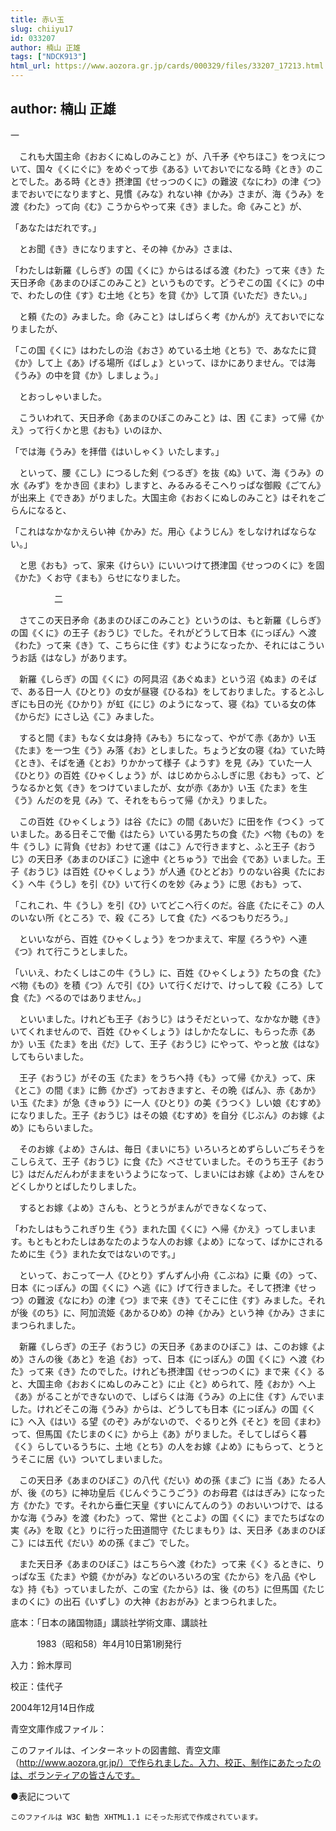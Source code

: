 ```yaml
---
title: 赤い玉
slug: chiiyu17
id: 033207
author: 楠山 正雄
tags: ["NDCK913"]
html_url: https://www.aozora.gr.jp/cards/000329/files/33207_17213.html
---
```


## author: 楠山 正雄

一



　これも大国主命《おおくにぬしのみこと》が、八千矛《やちほこ》をつえについて、国々《くにぐに》をめぐって歩《ある》いておいでになる時《とき》のことでした。ある時《とき》摂津国《せっつのくに》の難波《なにわ》の津《つ》までおいでになりますと、見慣《みな》れない神《かみ》さまが、海《うみ》を渡《わた》って向《む》こうからやって来《き》ました。命《みこと》が、

「あなたはだれです。」

　とお聞《き》きになりますと、その神《かみ》さまは、

「わたしは新羅《しらぎ》の国《くに》からはるばる渡《わた》って来《き》た天日矛命《あまのひぼこのみこと》というものです。どうぞこの国《くに》の中で、わたしの住《す》む土地《とち》を貸《か》して頂《いただ》きたい。」

　と頼《たの》みました。命《みこと》はしばらく考《かんが》えておいでになりましたが、

「この国《くに》はわたしの治《おさ》めている土地《とち》で、あなたに貸《か》して上《あ》げる場所《ばしょ》といって、ほかにありません。では海《うみ》の中を貸《か》しましょう。」

　とおっしゃいました。

　こういわれて、天日矛命《あまのひぼこのみこと》は、困《こま》って帰《かえ》って行くかと思《おも》いのほか、

「では海《うみ》を拝借《はいしゃく》いたします。」

　といって、腰《こし》につるした剣《つるぎ》を抜《ぬ》いて、海《うみ》の水《みず》をかき回《まわ》しますと、みるみるそこへりっぱな御殿《ごてん》が出来上《できあ》がりました。大国主命《おおくにぬしのみこと》はそれをごらんになると、

「これはなかなかえらい神《かみ》だ。用心《ようじん》をしなければならない。」

　と思《おも》って、家来《けらい》にいいつけて摂津国《せっつのくに》を固《かた》くお守《まも》らせになりました。



　　　　　二



　さてこの天日矛命《あまのひぼこのみこと》というのは、もと新羅《しらぎ》の国《くに》の王子《おうじ》でした。それがどうして日本《にっぽん》へ渡《わた》って来《き》て、こちらに住《す》むようになったか、それにはこういうお話《はなし》があります。

　新羅《しらぎ》の国《くに》の阿具沼《あぐぬま》という沼《ぬま》のそばで、ある日一人《ひとり》の女が昼寝《ひるね》をしておりました。するとふしぎにも日の光《ひかり》が虹《にじ》のようになって、寝《ね》ている女の体《からだ》にさし込《こ》みました。

　すると間《ま》もなく女は身持《みも》ちになって、やがて赤《あか》い玉《たま》を一つ生《う》み落《お》としました。ちょうど女の寝《ね》ていた時《とき》、そばを通《とお》りかかって様子《ようす》を見《み》ていた一人《ひとり》の百姓《ひゃくしょう》が、はじめからふしぎに思《おも》って、どうなるかと気《き》をつけていましたが、女が赤《あか》い玉《たま》を生《う》んだのを見《み》て、それをもらって帰《かえ》りました。

　この百姓《ひゃくしょう》は谷《たに》の間《あいだ》に田を作《つく》っていました。ある日そこで働《はたら》いている男たちの食《た》べ物《もの》を牛《うし》に背負《せお》わせて運《はこ》んで行きますと、ふと王子《おうじ》の天日矛《あまのひぼこ》に途中《とちゅう》で出会《であ》いました。王子《おうじ》は百姓《ひゃくしょう》が人通《ひとどお》りのない谷奥《たにおく》へ牛《うし》を引《ひ》いて行くのを妙《みょう》に思《おも》って、

「これこれ、牛《うし》を引《ひ》いてどこへ行くのだ。谷底《たにそこ》の人のいない所《ところ》で、殺《ころ》して食《た》べるつもりだろう。」

　といいながら、百姓《ひゃくしょう》をつかまえて、牢屋《ろうや》へ連《つ》れて行こうとしました。

「いいえ、わたくしはこの牛《うし》に、百姓《ひゃくしょう》たちの食《た》べ物《もの》を積《つ》んで引《ひ》いて行くだけで、けっして殺《ころ》して食《た》べるのではありません。」

　といいました。けれども王子《おうじ》はうそだといって、なかなか聴《き》いてくれませんので、百姓《ひゃくしょう》はしかたなしに、もらった赤《あか》い玉《たま》を出《だ》して、王子《おうじ》にやって、やっと放《はな》してもらいました。

　王子《おうじ》がその玉《たま》をうちへ持《も》って帰《かえ》って、床《とこ》の間《ま》に飾《かざ》っておきますと、その晩《ばん》、赤《あか》い玉《たま》が急《きゅう》に一人《ひとり》の美《うつく》しい娘《むすめ》になりました。王子《おうじ》はその娘《むすめ》を自分《じぶん》のお嫁《よめ》にもらいました。

　そのお嫁《よめ》さんは、毎日《まいにち》いろいろとめずらしいごちそうをこしらえて、王子《おうじ》に食《た》べさせていました。そのうち王子《おうじ》はだんだんわがままをいうようになって、しまいにはお嫁《よめ》さんをひどくしかりとばしたりしました。

　するとお嫁《よめ》さんも、とうとうがまんができなくなって、

「わたしはもうこれぎり生《う》まれた国《くに》へ帰《かえ》ってしまいます。もともとわたしはあなたのような人のお嫁《よめ》になって、ばかにされるために生《う》まれた女ではないのです。」

　といって、おこって一人《ひとり》ずんずん小舟《こぶね》に乗《の》って、日本《にっぽん》の国《くに》へ逃《に》げて行きました。そして摂津《せっつ》の難波《なにわ》の津《つ》まで来《き》てそこに住《す》みました。それが後《のち》に、阿加流姫《あかるひめ》の神《かみ》という神《かみ》さまにまつられました。

　新羅《しらぎ》の王子《おうじ》の天日矛《あまのひぼこ》は、このお嫁《よめ》さんの後《あと》を追《お》って、日本《にっぽん》の国《くに》へ渡《わた》って来《き》たのでした。けれども摂津国《せっつのくに》まで来《く》ると、大国主命《おおくにぬしのみこと》に止《と》められて、陸《おか》へ上《あ》がることができないので、しばらくは海《うみ》の上に住《す》んでいました。けれどそこの海《うみ》からは、どうしても日本《にっぽん》の国《くに》へ入《はい》る望《のぞ》みがないので、ぐるりと外《そと》を回《まわ》って、但馬国《たじまのくに》から上《あ》がりました。そしてしばらく暮《く》らしているうちに、土地《とち》の人をお嫁《よめ》にもらって、とうとうそこに居《い》ついてしまいました。

　この天日矛《あまのひぼこ》の八代《だい》めの孫《まご》に当《あ》たる人が、後《のち》に神功皇后《じんぐうこうごう》のお母君《ははぎみ》になった方《かた》です。それから垂仁天皇《すいにんてんのう》のおいいつけで、はるかな海《うみ》を渡《わた》って、常世《とこよ》の国《くに》までたちばなの実《み》を取《と》りに行った田道間守《たじまもり》は、天日矛《あまのひぼこ》には五代《だい》めの孫《まご》でした。

　また天日矛《あまのひぼこ》はこちらへ渡《わた》って来《く》るときに、りっぱな玉《たま》や鏡《かがみ》などのいろいろの宝《たから》を八品《やしな》持《も》っていましたが、この宝《たから》は、後《のち》に但馬国《たじまのくに》の出石《いずし》の大神《おおがみ》とまつられました。













底本：「日本の諸国物語」講談社学術文庫、講談社


　　　1983（昭和58）年4月10日第1刷発行

入力：鈴木厚司

校正：佳代子

2004年12月14日作成

青空文庫作成ファイル：

このファイルは、インターネットの図書館、青空文庫（http://www.aozora.gr.jp/）で作られました。入力、校正、制作にあたったのは、ボランティアの皆さんです。











●表記について


	このファイルは W3C 勧告 XHTML1.1 にそった形式で作成されています。
